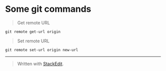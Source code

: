 # Some git commands

> Get remote URL

    git remote get-url origin
    
> Set remote URL

    git remote set-url origin new-url


---
> Written with [StackEdit](https://stackedit.io/).
